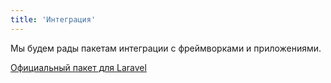 ```yaml
---
title: 'Интеграция'
---
```


Мы будем рады пакетам интеграции с фреймворками и приложениями. 

[Официальный пакет для Laravel](https://github.com/MenaraSolutions/geographer-laravel)
